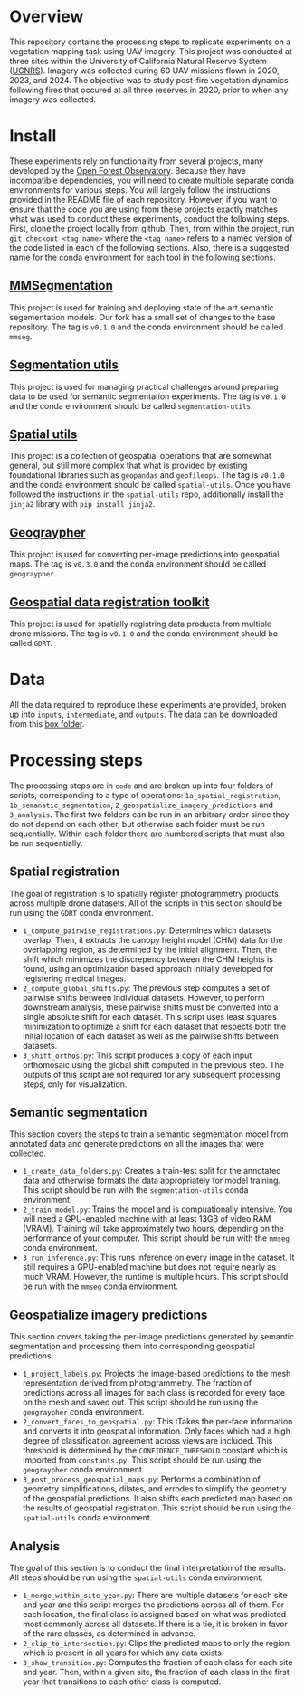 # Overview
This repository contains the processing steps to replicate experiments on a vegetation mapping task using UAV imagery. This project was conducted at three sites within the University of California Natural Reserve System ([UCNRS](https://ucnrs.org/)). Imagery was collected during 60 UAV missions flown in 2020, 2023, and 2024. The objective was to study post-fire vegetation dynamics following fires that occured at all three reserves in 2020, prior to when any imagery was collected.

# Install
These experiments rely on functionality from several projects, many developed by the [Open Forest Observatory](https://openforestobservatory.org/). Because they have incompatible dependencies, you will need to create multiple separate conda environments for various steps. You will largely follow the instructions provided in the README file of each repository. However, if you want to ensure that the code you are using from these projects exactly matches what was used to conduct these experiments, conduct the following steps. First, clone the project locally from github. Then, from within the project, run `git checkout <tag name>` where the `<tag name>` refers to a named version of the code listed in each of the following sections. Also, there is a suggested name for the conda environment for each tool in the following sections.

## [MMSegmentation](https://github.com/open-forest-observatory/mmsegmentation/tree/main)
This project is used for training and deploying state of the art semantic segementation models. Our fork has a small set of changes to the base repository. The tag is `v0.1.0` and the conda environment should be called `mmseg`.

## [Segmentation utils](https://github.com/open-forest-observatory/segmentation_utils)
This project is used for managing practical challenges around preparing data to be used for semantic segmentation experiments. The tag is `v0.1.0` and the conda environment should be called `segmentation-utils`.

## [Spatial utils](https://github.com/open-forest-observatory/spatial-utils)
This project is a collection of geospatial operations that are somewhat general, but still more complex that what is provided by existing foundational libraries such as `geopandas` and `geofileops`. The tag is `v0.1.0` and the conda environment should be called `spatial-utils`. Once you have followed the instructions in the `spatial-utils` repo, additionally install the `jinja2` library with `pip install jinja2`.

## [Geograypher](https://github.com/open-forest-observatory/geograypher)
This project is used for converting per-image predictions into geospatial maps. The tag is `v0.3.0` and the conda environment should be called `geograypher`.

## [Geospatial data registration toolkit](https://github.com/open-forest-observatory/geospatial-data-registration-toolkit)
This project is used for spatially registring data products from multiple drone missions. The tag is `v0.1.0` and the conda environment should be called `GDRT`.

# Data
All the data required to reproduce these experiments are provided, broken up into `inputs`, `intermediate`, and `outputs`. The data can be downloaded from this [box folder](https://ucdavis.box.com/v/UCNRS-UAV-vegetation-mapping).

# Processing steps
The processing steps are in `code` and are broken up into four folders of scripts, corresponding to a type of operations: `1a_spatial_registration`,  `1b_semanatic_segmentation`, `2_geospatialize_imagery_predictions` and  `3_analysis`. The first two folders can be run in an arbitrary order since they do not depend on each other, but otherwise each folder must be run sequentially. Within each folder there are numbered scripts that must also be run sequentially.

## Spatial registration
The goal of registration is to spatially register photogrammetry products across multiple drone datasets. All of the scripts in this section should be run using the `GDRT` conda environment.
- `1_compute_pairwise_registrations.py`: Determines which datasets overlap. Then, it extracts the canopy height model (CHM) data for the overlapping region, as determined by the initial alignment. Then, the shift which minimizes the discrepency between the CHM heights is found, using an optimization based approach initially developed for registering medical images.
- `2_compute_global_shifts.py`: The previous step computes a set of pairwise shifts between individual datasets. However, to perform downstream analysis, these pairwise shifts must be converted into a single absolute shift for each dataset. This script uses least squares minimization to optimize a shift for each dataset that respects both the initial location of each dataset as well as the pairwise shifts between datasets.
- `3_shift_orthos.py`: This script produces a copy of each input orthomosaic using the global shift computed in the previous step. The outputs of this script are not required for any subsequent processing steps, only for visualization.

## Semantic segmentation
This section covers the steps to train a semantic segmentation model from annotated data and generate predictions on all the images that were collected.
- `1_create_data_folders.py`: Creates a train-test split for the annotated data and otherwise formats the data appropriately for model training. This script should be run with the `segmentation-utils` conda environment.
- `2_train_model.py`: Trains the model and is compuationally intensive. You will need a GPU-enabled machine with at least 13GB of video RAM (VRAM). Training will take approximately two hours, depending on the performance of your computer. This script should be run with the `mmseg` conda environment.
- `3_run_inference.py`: This runs inference on every image in the dataset. It still requires a GPU-enabled machine but does not require nearly as much VRAM. However, the runtime is multiple hours. This script should be run with the `mmseg` conda environment.

## Geospatialize imagery predictions
This section covers taking the per-image predictions generated by semantic segmentation and processing them into corresponding geospatial predictions.
- `1_project_labels.py`: Projects the image-based predictions to the mesh representation derived from photogrammetry. The fraction of predictions across all images for each class is recorded for every face on the mesh and saved out. This script should be run using the `geograypher` conda environment.
- `2_convert_faces_to_geospatial.py`: This tTakes the per-face information and converts it into geospatial information. Only faces which had a high degree of classification agreement across views are included. This threshold is determined by the `CONFIDENCE_THRESHOLD` constant which is imported from `constants.py`. This script should be run using the `geograypher` conda environment.
- `3_post_process_geospatial_maps.py`: Performs a combination of geometry simplifications, dilates, and errodes to simplify the geometry of the geospatial predictions. It also shifts each predicted map based on the results of geospatial registration. This script should be run using the `spatial-utils` conda environment.

## Analysis
The goal of this section is to conduct the final interpretation of the results. All steps should be run using the `spatial-utils` conda environment.
- `1_merge_within_site_year.py`: There are multiple datasets for each site and year and this script merges the predictions across all of them. For each location, the final class is assigned based on what was predicted most commonly across all datasets. If there is a tie, it is broken in favor of the rare classes, as determined in advance.
- `2_clip_to_intersection.py`: Clips the predicted maps to only the region which is present in all years for which any data exists.
- `3_show_transition.py`: Computes the fraction of each class for each site and year. Then, within a given site, the fraction of each class in the first year that transitions to each other class is computed.
